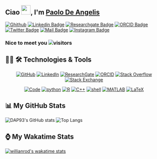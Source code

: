 ## Ciao <img src="https://raw.githubusercontent.com/aemmadi/aemmadi/master/wave.gif" width="30px">, I'm [Paolo De Angelis](https://github.com/DAP93)
[![Ghithub](https://img.shields.io/badge/-@DAP93-informational?style=flat&logo=GitHub&logoColor=white&color=black)](https://github.com/DAP93)
[![Linkedin Badge](https://img.shields.io/badge/-paolo_de_angelis-informatilnal?style=flat&logo=Linkedin&logoColor=white&color=0A66C2&link=https://www.linkedin.com/in/paolo-de-angelis/)](https://www.linkedin.com/in/paolo-de-angelis/)
[![Researchgate Badge](https://img.shields.io/badge/-Paolo_De_Angelis-informatilnal?style=flat&logo=researchgate&logoColor=white&color=00CCBB&link=https://www.researchgate.net/profile/Paolo-De-Angelis)](https://www.researchgate.net/profile/Paolo-De-Angelis)
[![ORCID Badge](https://img.shields.io/badge/-ORCID-informatilnal?style=flat&logo=orcid&logoColor=white&color=A6CE39&link=https://orcid.org/0000-0003-1866-2988)](https://orcid.org/0000-0003-1866-2988)
[![Twitter Badge](https://img.shields.io/badge/-@Paolo1193-informational?style=flat&logo=twitter&logoColor=white&color=1DA1F2&link=https://twitter.com/Paolo1193)](https://twitter.com/Paolo1193)
[![Mail Badge](https://img.shields.io/badge/-paolo.deangelis@polito.it-c14438?style=flat&logo=microsoftoutlook&logoColor=white&color=0078D4&link=mailto:paolo.deangelis@polito.it)](mailto:paolo.deangelis@polito.it)
[![Instagram Badge](https://img.shields.io/badge/-dap.93-informatilnal?style=flat&logo=instagram&logoColor=white&color=E4405F&link=https://www.instagram.com/dap.93/)](https://www.instagram.com/dap.93/)

### Nice to meet you  ![visitors](https://visitor-badge.deta.dev/badge?page_id=DAP93.DAP93&left_color=black&right_color=blue)

## 👨‍💻 🛠 Technologies & Tools 

<p align="center">
    <a href="https://github.com/alwinw" target="_blank"><img alt="GitHub" src="https://img.shields.io/badge/-@alwinw-181717?style=flat-square&logo=GitHub&logoColor=white"></a>
    <a href="https://www.linkedin.com/in/alwinrwang" target="_blank"><img alt="LinkedIn" src="https://img.shields.io/badge/-LinkedIn-0077B5?style=flat-square&logo=Linkedin&logoColor=white"></a>
    <a href="https://www.researchgate.net/profile/Alwin_Wang" target="_blank"><img alt="ResearchGate" src="https://img.shields.io/badge/-ResearchGate-00CCBB?style=flat-square&logo=ResearchGate&logoColor=white"></a>
    <a href="https://orcid.org/0000-0003-4883-2917" target="_blank"><img alt="ORCID" src="https://img.shields.io/badge/-ORCID-A6CE39?style=flat-square&logo=ORCID&logoColor=white"></a>
    <a href="https://stackoverflow.com/users/5782687/alwin" target="_blank"><img alt="Stack Overflow" src="https://img.shields.io/badge/-Stack%20Overflow-FE7A16?style=flat-square&logo=Stack-Overflow&logoColor=white"></a>
    <a href="https://stackexchange.com/users/4446338/alwin" target="_blank"><img alt="Stack Exchange" src="https://img.shields.io/badge/-Stack%20Exchange-1E5297?style=flat-square&logo=Stack-Exchange&logoColor=white"></a>
</p>

<p align="center">
    <a href="https://github.com/alwinw?tab=repositories" target="_blank"><img alt="Code" src="https://img.shields.io/badge/-code-000000?style=flat-square&logo=Plex&logoColor=white"></a>
    <a href="https://github.com/alwinw?tab=repositories&language=python" target="_blank"><img alt="python" src="https://img.shields.io/badge/-python-3776AB?style=flat-square&logo=Python&logoColor=white"></a>
    <a href="https://github.com/alwinw?tab=repositories&language=r" target="_blank"><img alt="R" src="https://img.shields.io/badge/-R-276DC3?style=flat-square&logo=R&logoColor=white"></a>
    <a href="https://github.com/alwinw?tab=repositories&language=c%2B%2B" target="_blank"><img alt="C++" src="https://img.shields.io/badge/-C%2B%2B-00599C?style=flat-square&logo=C%2B%2B&logoColor=white"></a>
    <a href="https://github.com/alwinw?tab=repositories&language=shell" target="_blank"><img alt="shell" src="https://img.shields.io/badge/-shell-5391FE?style=flat-square&logo=PowerShell&logoColor=white"></a>
    <a href="https://github.com/alwinw?tab=repositories&language=matlab" target="_blank"><img alt="MATLAB" src="https://img.shields.io/badge/-MATLAB-0076A8?style=flat-square&logo=Mathworks&logoColor=white"></a>
    <a href="https://github.com/alwinw?tab=repositories&language=TeX" target="_blank"><img alt="LaTeX" src="https://img.shields.io/badge/-LaTeX-008080?style=flat-square&logo=LaTeX&logoColor=white"></a>
</p>

## 📊 My GitHub Stats 
![DAP93's GitHub stats](https://github-readme-stats.vercel.app/api?username=DAP93&theme=dark)
![Top Langs](https://github-readme-stats.vercel.app/api/top-langs/?username=DAP93&theme=dark)

## ⌚ My Wakatime Stats 
[![willianrod's wakatime stats](https://github-readme-stats.vercel.app/api/wakatime?username=DAP93&theme=dark)](https://github.com/anuraghazra/github-readme-stats)


<!--
**DAP93/DAP93** is a ✨ _special_ ✨ repository because its `README.md` (this file) appears on your GitHub profile.

Here are some ideas to get you started:

- 🔭 I’m currently working on Lithium Ions Battery modelling
- 🌱 I’m currently learning advance feature for Python and C++ 
- 👯 I’m looking to collaborate on Atomistic Models
- 🤔 I’m looking for help with ...
- 💬 Ask me about ...
- 📫 How to reach me: ...
- 😄 Pronouns: ...
- ⚡ Fun fact: ...
-->
